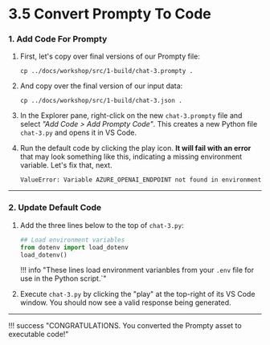 
# 3.5 Convert Prompty To Code

### 1. Add Code For Prompty

1. First, let's copy over final versions of our Prompty file:

    ``` title=""
    cp ../docs/workshop/src/1-build/chat-3.prompty .
    ```

1. And copy over the final version of our input data:
    ``` title=""
    cp ../docs/workshop/src/1-build/chat-3.json .
    ```

1. In the Explorer pane, right-click on the new `chat-3.prompty` file and select _"Add Code > Add Prompty Code"_. This creates a new Python file `chat-3.py` and opens it in VS Code.

1. Run the default code by clicking the play icon. **It will fail with an error** that may look something like this, indicating a missing environment variable. Let's fix that, next.

    ```text title=""
    ValueError: Variable AZURE_OPENAI_ENDPOINT not found in environment
    ```

---

### 2. Update Default Code

1. Add the three lines below to the top of `chat-3.py`:

    ```python title="chat-3.py"
    ## Load environment variables
    from dotenv import load_dotenv
    load_dotenv()
    ```
    
    !!! info "These lines load environment varianbles from your `.env` file for use in the Python script.`"       
    
1. Execute `chat-3.py` by clicking the "play" at the top-right of its VS Code window. You should now see a valid response being generated.

<!--
    !!! tip "Press Alt-Z (or Cmd-Z on Mac) to toggle word wrap. This will make the prompts in the `.prompty` file easier to read within the limited screen view."
-->

---

!!! success "CONGRATULATIONS. You converted the Prompty asset to executable code!"

